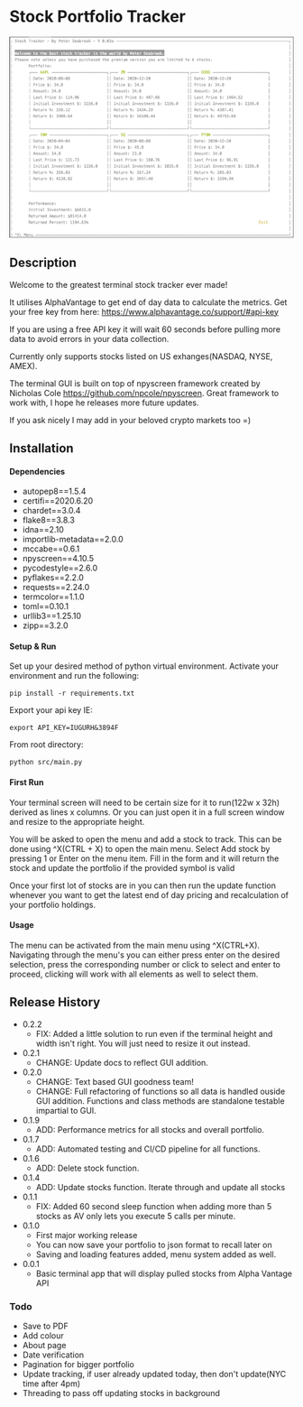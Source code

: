 # Stock Portfolio Tracker
![Main screen image](img/mainscreen.png)


## Description
Welcome to the greatest terminal stock tracker ever made!

It utilises AlphaVantage to get end of day data to 
calculate the metrics. Get your free key from here: https://www.alphavantage.co/support/#api-key

If you are using a free API key it will wait 60 
seconds before pulling more data to avoid errors in 
your data collection.

Currently only supports stocks listed on US exhanges(NASDAQ, NYSE, AMEX).

The terminal GUI is built on top of npyscreen framework created by Nicholas Cole https://github.com/npcole/npyscreen.
Great framework to work with, I hope he releases more future updates.

If you ask nicely I may add in your beloved crypto markets too =)

## Installation
#### Dependencies
* autopep8==1.5.4
* certifi==2020.6.20
* chardet==3.0.4
* flake8==3.8.3
* idna==2.10
* importlib-metadata==2.0.0
* mccabe==0.6.1
* npyscreen==4.10.5
* pycodestyle==2.6.0
* pyflakes==2.2.0
* requests==2.24.0
* termcolor==1.1.0
* toml==0.10.1
* urllib3==1.25.10
* zipp==3.2.0

#### Setup & Run

Set up your desired method of python virtual environment.
Activate your environment and run the following:
```
pip install -r requirements.txt
```
Export your api key IE:
```
export API_KEY=IUGURH&3894F
```
From root directory:
```
python src/main.py
```
#### First Run
Your terminal screen will need to be certain size for it to run(122w x 32h) derived as 
lines x columns. Or you can just open it in a full screen window and resize to 
the appropriate height.

You will be asked to open the menu and add a stock to track. This can be done using 
^X(CTRL + X) to open the main menu. Select Add stock by pressing 1 or Enter on the 
menu item. Fill in the form and it will return the stock and update the portfolio if 
the provided symbol is valid

Once your first lot of stocks are in you can then run the 
update function whenever you want to get the latest end of day 
pricing and recalculation of your portfolio holdings.
#### Usage
The menu can be activated from the main menu using ^X(CTRL+X).
Navigating through the menu's you can either press enter on the desired selection, press the corresponding 
number or click to select and enter to proceed, clicking will work with all elements as well to select them.

## Release History

* 0.2.2
    * FIX: Added a little solution to run even if the terminal height and width isn't right.
    You will just need to resize it out instead.
* 0.2.1
    * CHANGE: Update docs to reflect GUI addition.
* 0.2.0
    * CHANGE: Text based GUI goodness team!
    * CHANGE: Full refactoring of functions so all data is handled ouside GUI addition.
    Functions and class methods are standalone testable impartial to GUI.
* 0.1.9
    * ADD: Performance metrics for all stocks and overall portfolio.
* 0.1.7
    * ADD: Automated testing and CI/CD pipeline for all functions.
* 0.1.6
    * ADD: Delete stock function.
* 0.1.4
    * ADD: Update stocks function. Iterate through and update all stocks
* 0.1.1
    * FIX: Added 60 second sleep function when adding more than 5 stocks as AV
    only lets you execute 5 calls per minute.
* 0.1.0
    * First major working release
    * You can now save your portfolio to json format to recall later on
    * Saving and loading features added, menu system added as well.
* 0.0.1
    * Basic terminal app that will display pulled stocks from Alpha Vantage API


### Todo

- Save to PDF
- Add colour
- About page
- Date verification
- Pagination for bigger portfolio
- Update tracking, if user already updated today, then don't update(NYC time after 4pm)
- Threading to pass off updating stocks in background

